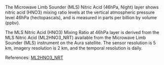 The Microwave Limb Sounder (MLS) Nitric Acid (46hPa, Night) layer shows nitric acid (HNO3) mixing ratio levels at the vertical atmospheric pressure level 46hPa (hectopascals), and is measured in parts per billion by volume (ppbv).

The MLS Nitric Acid (HNO3) Mixing Ratio at 46hPa layer is derived from the MLS Nitric Acid  (ML2HNO3_NRT) available from the Microwave Limb Sounder (MLS) instrument on the Aura satellite. The sensor resolution is 5 km, imagery resolution is 2 km, and the temporal resolution is daily.

References: [ML2HNO3_NRT](https://disc.gsfc.nasa.gov/datasets/ML2HNO3_NRT_005/summary)